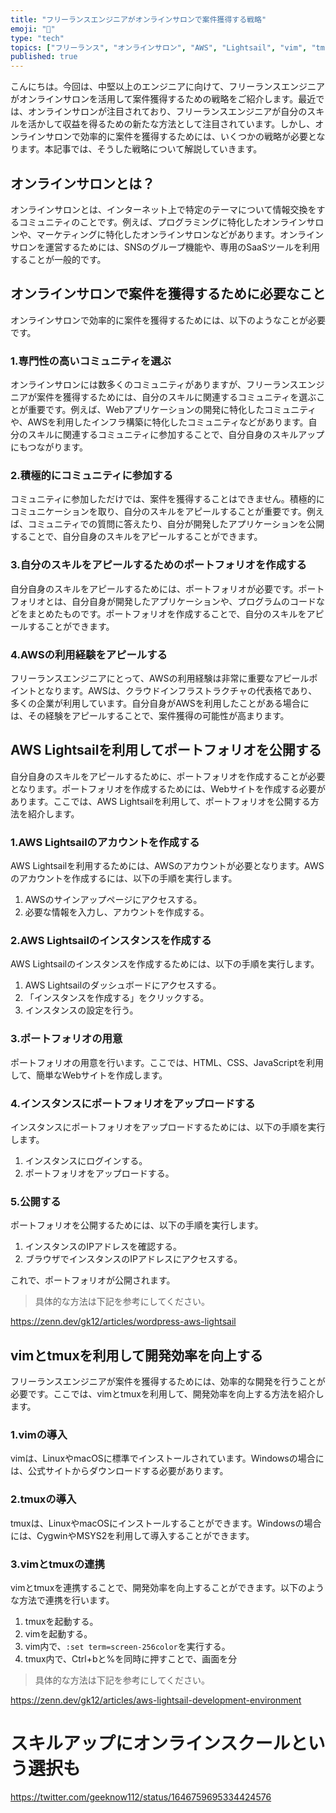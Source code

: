 ```yaml
---
title: "フリーランスエンジニアがオンラインサロンで案件獲得する戦略"
emoji: "💼"
type: "tech"
topics: ["フリーランス", "オンラインサロン", "AWS", "Lightsail", "vim", "tmux"]
published: true
---
```


こんにちは。今回は、中堅以上のエンジニアに向けて、フリーランスエンジニアがオンラインサロンを活用して案件獲得するための戦略をご紹介します。最近では、オンラインサロンが注目されており、フリーランスエンジニアが自分のスキルを活かして収益を得るための新たな方法として注目されています。しかし、オンラインサロンで効率的に案件を獲得するためには、いくつかの戦略が必要となります。本記事では、そうした戦略について解説していきます。

## オンラインサロンとは？

オンラインサロンとは、インターネット上で特定のテーマについて情報交換をするコミュニティのことです。例えば、プログラミングに特化したオンラインサロンや、マーケティングに特化したオンラインサロンなどがあります。オンラインサロンを運営するためには、SNSのグループ機能や、専用のSaaSツールを利用することが一般的です。

## オンラインサロンで案件を獲得するために必要なこと

オンラインサロンで効率的に案件を獲得するためには、以下のようなことが必要です。

### 1.専門性の高いコミュニティを選ぶ

オンラインサロンには数多くのコミュニティがありますが、フリーランスエンジニアが案件を獲得するためには、自分のスキルに関連するコミュニティを選ぶことが重要です。例えば、Webアプリケーションの開発に特化したコミュニティや、AWSを利用したインフラ構築に特化したコミュニティなどがあります。自分のスキルに関連するコミュニティに参加することで、自分自身のスキルアップにもつながります。

### 2.積極的にコミュニティに参加する

コミュニティに参加しただけでは、案件を獲得することはできません。積極的にコミュニケーションを取り、自分のスキルをアピールすることが重要です。例えば、コミュニティでの質問に答えたり、自分が開発したアプリケーションを公開することで、自分自身のスキルをアピールすることができます。

### 3.自分のスキルをアピールするためのポートフォリオを作成する

自分自身のスキルをアピールするためには、ポートフォリオが必要です。ポートフォリオとは、自分自身が開発したアプリケーションや、プログラムのコードなどをまとめたものです。ポートフォリオを作成することで、自分のスキルをアピールすることができます。

### 4.AWSの利用経験をアピールする

フリーランスエンジニアにとって、AWSの利用経験は非常に重要なアピールポイントとなります。AWSは、クラウドインフラストラクチャの代表格であり、多くの企業が利用しています。自分自身がAWSを利用したことがある場合には、その経験をアピールすることで、案件獲得の可能性が高まります。

## AWS Lightsailを利用してポートフォリオを公開する

自分自身のスキルをアピールするために、ポートフォリオを作成することが必要となります。ポートフォリオを作成するためには、Webサイトを作成する必要があります。ここでは、AWS Lightsailを利用して、ポートフォリオを公開する方法を紹介します。

### 1.AWS Lightsailのアカウントを作成する

AWS Lightsailを利用するためには、AWSのアカウントが必要となります。AWSのアカウントを作成するには、以下の手順を実行します。

1. AWSのサインアップページにアクセスする。
2. 必要な情報を入力し、アカウントを作成する。

### 2.AWS Lightsailのインスタンスを作成する

AWS Lightsailのインスタンスを作成するためには、以下の手順を実行します。

1. AWS Lightsailのダッシュボードにアクセスする。
2. 「インスタンスを作成する」をクリックする。
3. インスタンスの設定を行う。

### 3.ポートフォリオの用意

ポートフォリオの用意を行います。ここでは、HTML、CSS、JavaScriptを利用して、簡単なWebサイトを作成します。

### 4.インスタンスにポートフォリオをアップロードする

インスタンスにポートフォリオをアップロードするためには、以下の手順を実行します。

1. インスタンスにログインする。
2. ポートフォリオをアップロードする。

### 5.公開する

ポートフォリオを公開するためには、以下の手順を実行します。

1. インスタンスのIPアドレスを確認する。
2. ブラウザでインスタンスのIPアドレスにアクセスする。

これで、ポートフォリオが公開されます。

>具体的な方法は下記を参考にしてください。

https://zenn.dev/gk12/articles/wordpress-aws-lightsail

## vimとtmuxを利用して開発効率を向上する

フリーランスエンジニアが案件を獲得するためには、効率的な開発を行うことが必要です。ここでは、vimとtmuxを利用して、開発効率を向上する方法を紹介します。

### 1.vimの導入

vimは、LinuxやmacOSに標準でインストールされています。Windowsの場合には、公式サイトからダウンロードする必要があります。

### 2.tmuxの導入

tmuxは、LinuxやmacOSにインストールすることができます。Windowsの場合には、CygwinやMSYS2を利用して導入することができます。

### 3.vimとtmuxの連携

vimとtmuxを連携することで、開発効率を向上することができます。以下のような方法で連携を行います。

1. tmuxを起動する。
2. vimを起動する。
3. vim内で、`:set term=screen-256color`を実行する。
4. tmux内で、Ctrl+bと%を同時に押すことで、画面を分

>具体的な方法は下記を参考にしてください。

https://zenn.dev/gk12/articles/aws-lightsail-development-environment

# スキルアップにオンラインスクールという選択も
https://twitter.com/geeknow112/status/1646759695334424576

